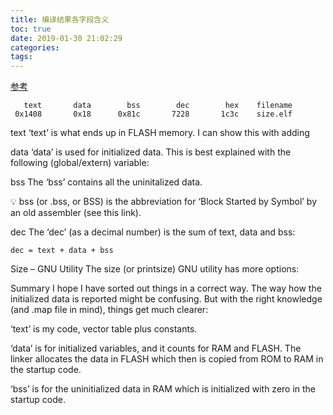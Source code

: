 ```yaml
---
title: 编译结果各字段含义
toc: true
date: 2019-01-30 21:02:29
categories:
tags:
---
```


[参考](https://mcuoneclipse.com/2013/04/14/text-data-and-bss-code-and-data-size-explained/)

```
   text       data        bss        dec        hex    filename
 0x1408       0x18      0x81c       7228       1c3c    size.elf
```

text
‘text’ is what ends up in FLASH memory. I can show this with adding

data
‘data’ is used for initialized data. This is best explained with the following (global/extern) variable:

bss
The ‘bss’ contains all the uninitalized data.

💡 bss (or .bss, or BSS) is the abbreviation for ‘Block Started by Symbol’ by an old assembler (see this link).

dec
The ‘dec’ (as a decimal number) is the sum of text, data and bss:   
```
dec = text + data + bss
```

Size – GNU Utility
The size (or printsize) GNU utility has more options:

Summary
I hope I have sorted out things in a correct way. The way how the initialized data is reported might be confusing. But with the right knowledge (and .map file in mind), things get much clearer:

‘text’ is my code, vector table plus constants.

‘data’ is for initialized variables, and it counts for RAM and FLASH. The linker allocates the data in FLASH which then is copied from ROM to RAM in the startup code.

‘bss’ is for the uninitialized data in RAM which is initialized with zero in the startup code.

